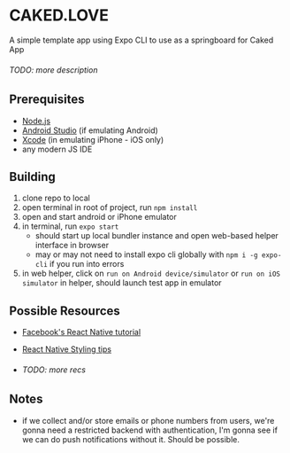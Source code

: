 # CAKED.LOVE

A simple template app using Expo CLI to use as a springboard for Caked App

###### TODO: more description

## Prerequisites
- [Node.js](https://nodejs.org/en/)
- [Android Studio](https://developer.android.com/studio/install) (if emulating Android)
- [Xcode](https://developer.apple.com/xcode/) (in emulating iPhone - iOS only)
- any modern JS IDE

## Building
1. clone repo to local
2. open terminal in root of project, run `npm install`
3. open and start android or iPhone emulator
4. in terminal, run `expo start`
    - should start up local bundler instance and open web-based helper interface in browser
    - may or may not need to install expo cli globally with `npm i -g expo-cli` if you run into errors
5. in web helper, click on `run on Android device/simulator` or `run on iOS simulator` in helper, should launch test app in emulator

## Possible Resources
- [Facebook's React Native tutorial](https://facebook.github.io/react-native/docs/tutorial.html)
- [React Native Styling tips](https://www.okgrow.com/posts/react-native-styling-tips)

- ###### TODO: more recs

## Notes

- if we collect and/or store emails or phone numbers from users, we're gonna need a restricted backend with 
authentication, I'm gonna see if we can do push notifications without it. Should be possible.